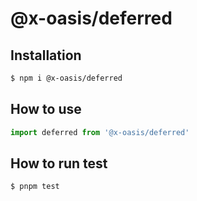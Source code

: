 # @x-oasis/deferred

## Installation

```bash
$ npm i @x-oasis/deferred
```

## How to use

```typescript
import deferred from '@x-oasis/deferred'
```

## How to run test

```bash
$ pnpm test
```